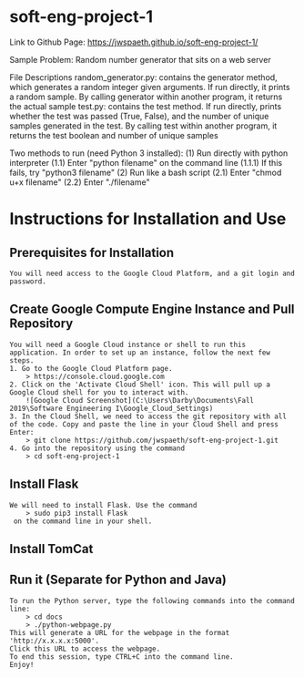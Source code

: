 # soft-eng-project-1

Link to Github Page: https://jwspaeth.github.io/soft-eng-project-1/

Sample Problem: Random number generator that sits on a web server

File Descriptions
    random_generator.py: contains the generator method, which generates a random integer given arguments. If run directly, it prints a random sample. By calling generator within another program, it returns the actual sample
    test.py: contains the test method. If run directly, prints whether the test was passed (True, False), and the number of unique samples generated in the test. By calling test within another program, it returns the test boolean and number of unique samples
    
Two methods to run (need Python 3 installed):
    (1) Run directly with python interpreter
        (1.1) Enter "python filename" on the command line
            (1.1.1) If this fails, try "python3 filename"
    (2) Run like a bash script
        (2.1) Enter "chmod u+x filename"
        (2.2) Enter "./filename"


# Instructions for Installation and Use
## Prerequisites for Installation
    You will need access to the Google Cloud Platform, and a git login and password.
## Create Google Compute Engine Instance and Pull Repository
    You will need a Google Cloud instance or shell to run this application. In order to set up an instance, follow the next few steps. 
    1. Go to the Google Cloud Platform page. 
        > https://console.cloud.google.com
    2. Click on the 'Activate Cloud Shell' icon. This will pull up a Google Cloud shell for you to interact with.
        ![Google Cloud Screenshot](C:\Users\Darby\Documents\Fall 2019\Software Engineering I\Google_Cloud_Settings)
    3. In the Cloud Shell, we need to access the git repository with all of the code. Copy and paste the line in your Cloud Shell and press Enter:
        > git clone https://github.com/jwspaeth/soft-eng-project-1.git
    4. Go into the repository using the command
        > cd soft-eng-project-1
## Install Flask
    We will need to install Flask. Use the command 
        > sudo pip3 install Flask
     on the command line in your shell. 
## Install TomCat
## Run it (Separate for Python and Java)
    To run the Python server, type the following commands into the command line: 
        > cd docs
        > ./python-webpage.py
    This will generate a URL for the webpage in the format 'http://x.x.x.x:5000'.
    Click this URL to access the webpage.
    To end this session, type CTRL+C into the command line.
    Enjoy!